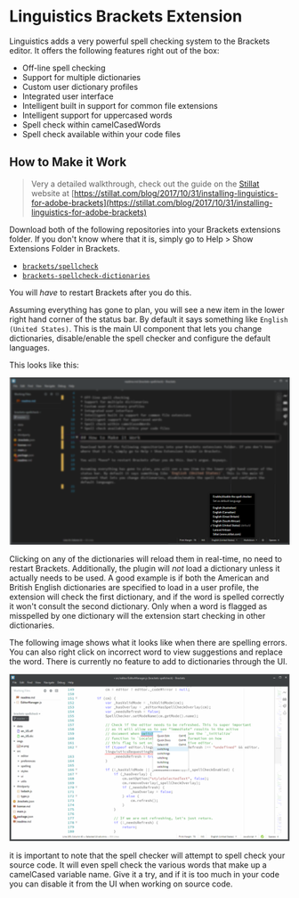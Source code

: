 # Linguistics Brackets Extension

Linguistics adds a very powerful spell checking system to the Brackets editor. It offers the following features right out of the box:

* Off-line spell checking
* Support for multiple dictionaries
* Custom user dictionary profiles
* Integrated user interface
* Intelligent built in support for common file extensions
* Intelligent support for uppercased words
* Spell check within camelCasedWords
* Spell check available within your code files

## How to Make it Work

> Very a detailed walkthrough, check out the guide on the [Stillat](https://stillat.com) website at [https://stillat.com/blog/2017/10/31/installing-linguistics-for-adobe-brackets](https://stillat.com/blog/2017/10/31/installing-linguistics-for-adobe-brackets)

Download both of the following repositories into your Brackets extensions folder. If you don't know where that it is, simply go to Help > Show Extensions Folder in Brackets.

* [`brackets/spellcheck`](https://github.com/JohnathonKoster/brackets-spellcheck)
* [`brackets-spellcheck-dictionaries`](https://github.com/JohnathonKoster/brackets-spellcheck-dictionaries)

You will *have* to restart Brackets after you do this.

Assuming everything has gone to plan, you will see a new item in the lower right hand corner of the status bar. By default it says something like `English (United States)`. This is the main UI component that lets you change dictionaries, disable/enable the spell checker and configure the default languages.

This looks like this:

![](imgs/ui.png)

Clicking on any of the dictionaries will reload them in real-time, no need to restart Brackets. Additionally, the plugin will *not* load a dictionary unless it actually needs to be used. A good example is if both the American and British English dictionaries are specified to load in a user profile, the extension will check the first dictionary, and if the word is spelled correctly it won't consult the second dictionary. Only when a word is flagged as misspelled by one dictionary will the extension start checking in other dictionaries.

The following image shows what it looks like when there are spelling errors. You can also right click on incorrect word to view suggestions and replace the word. There is currently no feature to add to dictionaries through the UI.

![](imgs/errors.png)

it is important to note that the spell checker will attempt to spell check your source code. It will even spell check the various words that make up a camelCased variable name. Give it a try, and if it is too much in your code you can disable it from the UI when working on source code.